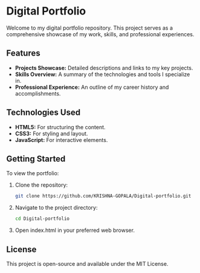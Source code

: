 # Digital Portfolio

Welcome to my digital portfolio repository. This project serves as a comprehensive showcase of my work, skills, and professional experiences.

## Features

- **Projects Showcase:** Detailed descriptions and links to my key projects.
- **Skills Overview:** A summary of the technologies and tools I specialize in.
- **Professional Experience:** An outline of my career history and accomplishments.

## Technologies Used

- **HTML5:** For structuring the content.
- **CSS3:** For styling and layout.
- **JavaScript:** For interactive elements.

## Getting Started

To view the portfolio:

1. Clone the repository:
   ```bash
   git clone https://github.com/KRISHNA-GOPALA/Digital-portfolio.git
   ```
   
2. Navigate to the project directory:
   ```bash
   cd Digital-portfolio
   ```
   
3. Open index.html in your preferred web browser.


## License
This project is open-source and available under the MIT License.
